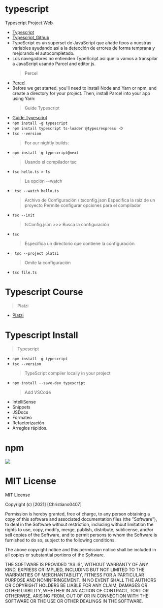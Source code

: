 # typescript

Typescript Project Web

- [Typescript](https://www.typescriptlang.org/)
- [Typescript_Github](https://github.com/topics/typescript)
- TypeScript es un superset de JavaScript que añade tipos a nuestras variables ayudando así a la detección de errores de forma temprana y mejorando el autocompletado.
- Los navegadores no entienden TypeScript así que lo vamos a transpilar a JavaScript usando Parcel and editor js.
  > Percel
- [Percel](https://parceljs.org/)
- Before we get started, you'll need to install Node and Yarn or npm, and create a directory for your project. Then, install Parcel into your app using Yarn:
  > Guide Typescript
- [Guide Typescript](https://static.platzi.com/media/public/uploads/platzi_slides_fundamentos-typescript_61b51d92-9d96-4ace-ab85-9cb23cbef600.pdf)
- `npm install -g typescript`
- `npm install typescript ts-loader @types/express -D`
- `tsc --version`
  > For our nightly builds:
- `npm install -g typescript@next`
  > Usando el compilador tsc
- `tsc hello.ts > ls`
  > La opción --watch
- ` tsc --watch hello.ts`
  > Archivo de Configuración / tsconfig.json
  > Especifica la raíz de un proyecto
  > Permite configurar opciones para el compilador
- `tsc --init`
  > tsConfig.json >>> Busca la configuración
- `tsc`
  > Especifica un directorio que contiene la configuración
- ` tsc --project platzi`
  > Omite la configuración
- `tsc file.ts`

# Typescript Course

> Platzi

- [Platzi](https://platzi.com/)

# Typescript Install

> Typescript

- `npm install -g typescript`
- `tsc --version`
  > TypeScript compiler locally in your project
- `npm install --save-dev typescript`
  > Add VSCode
- IntelliSense
- Snippets
- JSDocs
- Formateo
- Refactorización
- Arreglos rápidos.

# npm

![](https://camo.githubusercontent.com/28dba1b781133dc2823f8c2a4f1f1c73fb94bcf49b546d0e019c8e3e3cdaf275/68747470733a2f2f7374617469632e706c61747a692e636f6d2f6d656469612f757365725f75706c6f61642f4a5325323025453225383025393325323033312d64643864656665342d323962662d346262392d383236302d3037666238306439363562632d38316532393666312d363337302d343465302d386536642d6665313934363832366162612e6a7067)

# MIT License

MIT License

Copyright (c) [2021] [Christiano0407]

Permission is hereby granted, free of charge, to any person obtaining a copy of this software and associated documentation files (the "Software"), to deal in the Software without restriction, including without limitation the rights to use, copy, modify, merge, publish, distribute, sublicense, and/or sell copies of the Software, and to permit persons to whom the Software is furnished to do so, subject to the following conditions:

The above copyright notice and this permission notice shall be included in all copies or substantial portions of the Software.

THE SOFTWARE IS PROVIDED "AS IS", WITHOUT WARRANTY OF ANY KIND, EXPRESS OR IMPLIED, INCLUDING BUT NOT LIMITED TO THE WARRANTIES OF MERCHANTABILITY, FITNESS FOR A PARTICULAR PURPOSE AND NONINFRINGEMENT. IN NO EVENT SHALL THE AUTHORS OR COPYRIGHT HOLDERS BE LIABLE FOR ANY CLAIM, DAMAGES OR OTHER LIABILITY, WHETHER IN AN ACTION OF CONTRACT, TORT OR OTHERWISE, ARISING FROM, OUT OF OR IN CONNECTION WITH THE SOFTWARE OR THE USE OR OTHER DEALINGS IN THE SOFTWARE.
